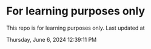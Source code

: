 # For learning purposes only
This repo is for learning purposes only.
Last updated at

Thursday, June 6, 2024 12:39:11 PM

